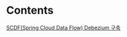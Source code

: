 # Contents

[SCDF(Spring Cloud Data Flow) Debezium 구축](https://github.com/kwangyong-park/blog/blob/main/SCDF(Spring%20Cloud%20Data%20Flow)%20Debezium%20%EA%B5%AC%EC%B6%95.md)
